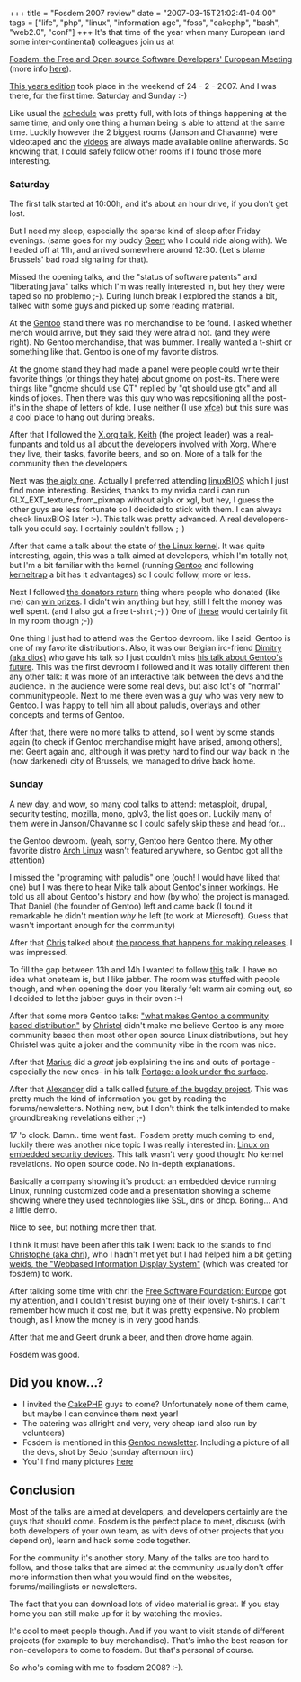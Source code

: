 +++
title = "Fosdem 2007 review"
date = "2007-03-15T21:02:41-04:00"
tags = ["life", "php", "linux", "information age", "foss", "cakephp", "bash", "web2.0", "conf"]
+++
It's that time of the year when many European (and some inter-continental) colleagues join us at<br />

<a href="http://www.fosdem.org">Fosdem: the Free and Open source Software Developers' European Meeting</a> (more info <a href="http://www.fosdem.org/about/fosdem">here</a>).</p>

<!--more-->

<p><a href="http://www.fosdem.org/2007/">This years edition</a> took place in the weekend of 24 - 2 - 2007.  And I was there, for the first time.  Saturday and Sunday :-)</p>

<p>Like usual the <a href="http://www.fosdem.org/2007/schedule/days">schedule</a> was pretty full, with lots of things happening at the same time, and only one thing a human being is able to attend at the same time.  Luckily however the 2 biggest rooms (Janson and Chavanne) were videotaped and the <a href="http://www.fosdem.org/2007/media/video">videos</a> are always made available online afterwards.  So knowing that, I could safely follow other rooms if I found those more interesting.</p>

<h3>Saturday</h3>

<p>The first talk started at 10:00h, and it's about an hour drive, if you don't get lost.<br />

But I need my sleep, especially the sparse kind of sleep after Friday evenings.  (same goes for my buddy <a href="http://ghosty.be/">Geert</a> who I could ride along with).  We headed off at 11h, and arrived somewhere around 12:30.  (Let's blame Brussels' bad road signaling for that).  </p>

<p>Missed the opening talks, and the "status of software patents" and "liberating java" talks which I'm was really interested in, but hey they were taped so no problemo ;-). During lunch break I explored the stands a bit, talked with some guys and picked up some reading material.</p>

<p>At the <a href="http://www.gentoo.org/">Gentoo</a> stand there was no merchandise to be found.  I asked whether merch would arrive, but they said they were afraid not.  (and they were right).  No Gentoo merchandise, that was bummer.  I really wanted a t-shirt or something like that.  Gentoo is one of my favorite distros.</p>

<p>At the gnome stand they had made a panel were people could write their favorite things (or things they hate) about gnome on post-its.  There were things like "gnome should use QT" replied by "qt should use gtk" and all kinds of jokes.  Then there was this guy who was repositioning all the post-it's in the shape of letters of kde.  I use neither (I use <a href="http://www.xfce.org/">xfce</a>) but this sure was a cool place to hang out during breaks.  </p>

<p>After that I followed the <a href="http://www.fosdem.org/2007/schedule/events/xorg">X.org talk</a>, <a href="http://www.fosdem.org/2007/schedule/speakers/keith+packard">Keith</a> (the project leader) was a real-funpants and told us all about the developers involved with Xorg.  Where they live, their tasks, favorite beers, and so on.  More of a talk for the community then the developers.</p>

<p>Next was <a href="http://www.fosdem.org/2007/schedule/events/aiglx">the aiglx one</a>.  Actually I preferred attending <a href="http://www.fosdem.org/2007/schedule/events/linuxbios">linuxBIOS</a> which I just find more interesting.  Besides, thanks to my nvidia card i can run GLX_EXT_texture_from_pixmap without aiglx or xgl, but hey, I guess the other guys are less fortunate so I decided to stick with them.  I can always check linuxBIOS later :-).   This talk was pretty advanced.  A real developers-talk you could say.  I certainly couldn't follow ;-)</p>

<p>After that came a talk about the state of <a href="http://www.fosdem.org/2007/schedule/events/linux_kernel"> the Linux kernel</a>.  It was quite interesting, again, this was a talk aimed at developers, which I'm totally not, but I'm a bit familiar with the kernel (running <a href="http://www.gentoo.org/">Gentoo</a> and following <a href="http://kerneltrap.org/">kerneltrap</a> a bit has it advantages) so I could follow, more or less.</p>

<p>Next I followed <a href="http://www.fosdem.org/2007/schedule/events/donators_return">the donators return</a> thing where people who donated (like me) can <a href="http://fosdem.org/2007/support/donate">win prizes</a>.  I didn't win anything but hey, still I felt the money was well spent.  (and I also got a free t-shirt ;-) )  One of <a href="http://www.sun.com/desktop/workstation/ultra20/">these</a> would certainly fit in my room though ;-))</p>

<p>One thing I just had to attend was the Gentoo devroom.  like I said: Gentoo is one of my favorite distributions.  Also, it was our Belgian irc-friend <a href="http://www.fosdem.org/2007/schedule/speakers/dimitry+bradt">Dimitry (aka diox)</a> who gave his talk so I just couldn't miss <a href="http://www.fosdem.org/2007/schedule/events/gentoo_future_discussion">his talk about Gentoo's future</a>.  This was the first devroom I followed and it was totally different then any other talk: it was more of an interactive talk between the devs and the audience.  In the audience were some real devs, but also lot's of "normal" communitypeople.  Next to me there even was a guy who was very new to Gentoo.  I was happy to tell him all about paludis, overlays and other concepts and terms of Gentoo.</p>

<p>After that, there were no more talks to attend, so I went by some stands again (to check if Gentoo merchandise might have arised, among others), met Geert again and, although it was pretty hard to find our way back in the (now darkened) city of Brussels, we managed to drive back home.</p>

<h3>Sunday</h3>

<p>A new day, and wow, so many cool talks to attend: metasploit, drupal, security testing, mozilla, mono, gplv3, the list goes on.  Luckily many of them were in Janson/Chavanne so I could safely skip these and head for...</p>

<p>the Gentoo devroom.  (yeah, sorry, Gentoo here Gentoo there.  My other favorite distro <a href="http://www.archlinux.org/">Arch Linux</a> wasn't featured anywhere, so Gentoo got all the attention)<br />

I missed the "programing with paludis" one (ouch! I would have liked that one) but I was there to hear <a href="http://www.fosdem.org/2007/schedule/speakers/mike+frysinger">Mike</a> talk about <a href="http://www.fosdem.org/2007/schedule/events/gentoo_council">Gentoo's inner workings</a>.  He told us all about Gentoo's history and how (by who) the project is managed.  That Daniel (the founder of Gentoo) left and came back (I found it remarkable he didn't mention <em>why</em> he left (to work at Microsoft).    Guess that wasn't important enough for the community)</p>

<p>After that <a href="http://www.fosdem.org/2007/schedule/speakers/chris+gianelloni">Chris</a> talked about <a href="http://www.fosdem.org/2007/schedule/events/gentoo_tinderbox_testing">the process that happens for making releases</a>.  I was impressed.</p>

<p>To fill the gap between 13h and 14h I wanted to follow <a href="http://www.fosdem.org/2007/schedule/events/jabber_oneteam">this</a> talk.  I have no idea what oneteam is, but I like jabber.  The room was stuffed with people though, and when opening the door you literally felt warm air coming out, so I decided to let the jabber guys in their oven :-)</p>

<p>After that some more Gentoo talks: <a href="http://www.fosdem.org/2007/schedule/events/gentoo_community_distro">"what makes Gentoo a community based distribution"</a> by <a href="http://www.fosdem.org/2007/schedule/speakers/christel+dahlksjaer">Christel</a> didn't make me believe Gentoo is any more community based then most other open source Linux distributions, but hey Christel was quite a joker and the community vibe in the room was nice.</p>

<p>After that <a href="http://www.fosdem.org/2007/schedule/speakers/marius+mauch">Marius</a> did a <em>great</em> job explaining the ins and outs of portage -especially the new ones- in his talk <a href="http://www.fosdem.org/2007/schedule/events/gentoo_portage">Portage: a look under the surface</a>.</p>

<p>After that <a href="http://www.fosdem.org/2007/schedule/speakers/alexander+faeroey">Alexander</a> did a talk called <a href="http://www.fosdem.org/2007/schedule/events/gentoo_bugday">future of the bugday project</a>.  This was pretty much the kind of information you get by reading the forums/newsletters.  Nothing new, but I don't think the talk intended to make groundbreaking revelations either ;-)</p>

<p>17 'o clock.  Damn.. time went fast.. Fosdem pretty much coming to end, luckily there was another nice topic I was really interested in: <a href="http://www.fosdem.org/2007/schedule/events/embedded_security_devices">Linux on embedded security devices</a>.  This talk wasn't very good though:   No kernel revelations.  No open source code.  No in-depth explanations.<br />

Basically a company showing it's product: an embedded device running Linux, running customized code and a presentation showing a scheme showing where they used technologies like SSL, dns or dhcp.  Boring...  And a little demo.<br />

Nice to see, but nothing more then that.</p>

<p>I think it must have been after this talk I went back to the stands to find <a href="http://christophe.vandeplas.com/">Christophe (aka chri)</a>, who I hadn't met yet but I had helped him a bit getting <a href="http://code.google.com/p/weids/">weids, the "Webbased Information Display System"</a> (which was created for fosdem) to work.<br />

After talking some time with chri the <a href="http://www.fsfeurope.org/">Free Software Foundation: Europe</a> got my attention, and I couldn't resist buying one of their lovely t-shirts.  I can't remember how much it cost me, but it was pretty expensive.  No problem though, as I know the money is in very good hands.</p>

<p>After that me and Geert drunk a beer, and then drove home again.</p>

<p>Fosdem was good.</p>

<h2>Did you know...?</h2>

<ul>

<li>I invited the <a href="http://www.cakephp.org/">CakePHP</a> guys to come?  Unfortunately none of them came, but maybe I can convince them next year!</li>

<li>The catering was allright and very, very cheap (and also run by volunteers)</li>

<li>Fosdem is mentioned in this <a href="http://www.gentoo.org/news/en/gwn/20070305-newsletter.xml">Gentoo newsletter</a>.  Including a picture of all the devs, shot by SeJo (sunday afternoon iirc)</li>

<li>You'll find many pictures <a href="http://www.fosdem.org/2007/media/pictures">here</a></li>

</ul>

<h2>Conclusion</h2>

<p>Most of the talks are aimed at developers, and developers certainly are the guys that should come.  Fosdem is the perfect place to meet, discuss (with both developers of your own team, as with devs of other projects that you depend on), learn and hack some code together.</p>

<p>For the community it's another story.  Many of the talks are too hard to follow, and those talks that are aimed at the community usually don't offer more information then what you would find on the websites, forums/mailinglists or newsletters.<br />

The fact that you can download lots of video material is great.  If you stay home you can still make up for it by watching the movies.<br />

It's cool to meet people though.  And if you want to visit stands of different projects (for example to buy merchandise).  That's imho the best reason for non-developers to come to fosdem.  But that's personal of course.</p>

<p>So who's coming with me to fosdem 2008? :-).</p>
